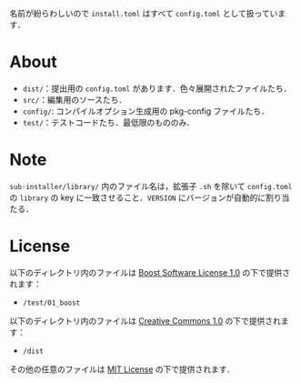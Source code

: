 名前が紛らわしいので `install.toml` はすべて `config.toml` として扱っています．

# About
- `dist/`：提出用の `config.toml` があります．色々展開されたファイルたち．
- `src/`：編集用のソースたち．
- `config/`: コンパイルオプション生成用の pkg-config ファイルたち．
- `test/`：テストコードたち．最低限のもののみ．

# Note
`sub-installer/library/` 内のファイル名は，拡張子 `.sh` を除いて `config.toml` の `library` の key に一致させること．`VERSION` にバージョンが自動的に割り当たる．

# License
以下のディレクトリ内のファイルは [Boost Software License 1.0](https://www.boost.org/doc/user-guide/bsl.html) の下で提供されます：
- `/test/01_boost`

以下のディレクトリ内のファイルは [Creative Commons 1.0](https://creativecommons.org/publicdomain/zero/1.0/) の下で提供されます：
- `/dist`

その他の任意のファイルは [MIT License](https://opensource.org/license/mit) の下で提供されます．
